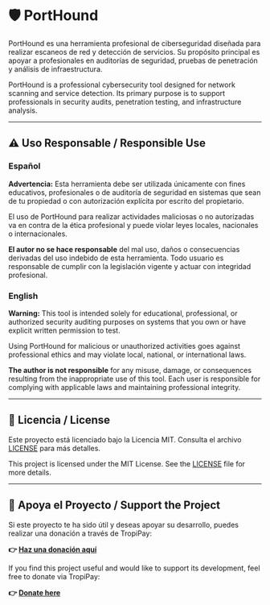 # 🛡️ PortHound

PortHound es una herramienta profesional de ciberseguridad diseñada para realizar escaneos de red y detección de servicios. Su propósito principal es apoyar a profesionales en auditorías de seguridad, pruebas de penetración y análisis de infraestructura.

PortHound is a professional cybersecurity tool designed for network scanning and service detection. Its primary purpose is to support professionals in security audits, penetration testing, and infrastructure analysis.

---

## ⚠️ Uso Responsable / Responsible Use

### Español

**Advertencia:** Esta herramienta debe ser utilizada únicamente con fines educativos, profesionales o de auditoría de seguridad en sistemas que sean de tu propiedad o con autorización explícita por escrito del propietario.

El uso de PortHound para realizar actividades maliciosas o no autorizadas va en contra de la ética profesional y puede violar leyes locales, nacionales o internacionales.

**El autor no se hace responsable** del mal uso, daños o consecuencias derivadas del uso indebido de esta herramienta. Todo usuario es responsable de cumplir con la legislación vigente y actuar con integridad profesional.

### English

**Warning:** This tool is intended solely for educational, professional, or authorized security auditing purposes on systems that you own or have explicit written permission to test.

Using PortHound for malicious or unauthorized activities goes against professional ethics and may violate local, national, or international laws.

**The author is not responsible** for any misuse, damage, or consequences resulting from the inappropriate use of this tool. Each user is responsible for complying with applicable laws and maintaining professional integrity.

---

## 📄 Licencia / License

Este proyecto está licenciado bajo la Licencia MIT. Consulta el archivo [LICENSE](./LICENSE) para más detalles.

This project is licensed under the MIT License. See the [LICENSE](./LICENSE) file for more details.

----

## 💖 Apoya el Proyecto / Support the Project

Si este proyecto te ha sido útil y deseas apoyar su desarrollo, puedes realizar una donación a través de TropiPay:

**👉 [Haz una donación aquí](https://tppay.me/m9w9xqdg)**

If you find this project useful and would like to support its development, feel free to donate via TropiPay:

**👉 [Donate here](https://tppay.me/m9w9xqdg)**
